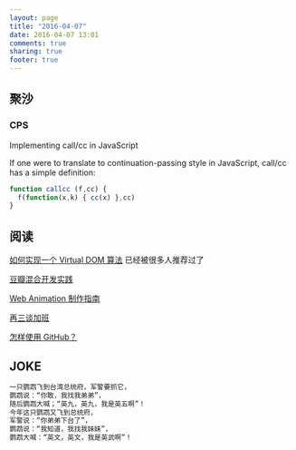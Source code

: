 ```yaml
---
layout: page
title: "2016-04-07"
date: 2016-04-07 13:01
comments: true
sharing: true
footer: true
---
```


## 聚沙

### CPS

Implementing call/cc in JavaScript

If one were to translate to continuation-passing style in JavaScript, call/cc has a simple definition:

```js
function callcc (f,cc) {
  f(function(x,k) { cc(x) },cc)
}
```


## 阅读

[如何实现一个 Virtual DOM 算法](https://github.com/livoras/blog/issues/13) 已经被很多人推荐过了


[豆瓣混合开发实践](http://lincode.github.io/Hybrid-Rexxar)

[Web Animation 制作指南](http://www.w3cplus.com/animation/web-animation.html)


[再三谈加班](http://www.jianshu.com/p/e1469d29a216)

[怎样使用 GitHub？](https://www.zhihu.com/question/20070065/answer/79557687)


## JOKE

```sh @黑纸
一只鹦鹉飞到台湾总统府，军警要抓它，
鹦鹉说：“你敢，我找我弟弟”，
随后鹦鹉大喊；“英九，英九，我是英五啊”！
今年这只鹦鹉又飞到总统府，
军警说：“你弟弟下台了”，
鹦鹉说：“我知道，我找我妹妹”，
鹦鹉大喊：“英文，英文，我是英武啊”！
```
